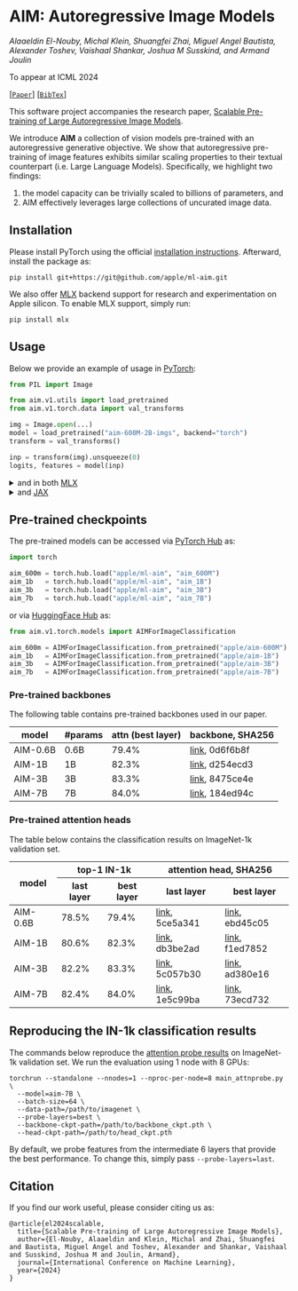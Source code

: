 # AIM: Autoregressive Image Models

*Alaaeldin El-Nouby, Michal Klein, Shuangfei Zhai, Miguel Angel Bautista, Alexander Toshev, Vaishaal Shankar,
Joshua M Susskind, and Armand Joulin*

To appear at ICML 2024

[[`Paper`](https://arxiv.org/abs/2401.08541)]  [[`BibTex`](#citation)]

This software project accompanies the research paper, [Scalable Pre-training of Large Autoregressive Image Models](https://arxiv.org/abs/2401.08541).

We introduce **AIM** a collection of vision models pre-trained with an autoregressive generative objective.
We show that autoregressive pre-training of image features exhibits similar scaling properties to their
textual counterpart (i.e. Large Language Models). Specifically, we highlight two findings:
1. the model capacity can be trivially scaled to billions of parameters, and
2. AIM effectively leverages large collections of uncurated image data.

## Installation
Please install PyTorch using the official [installation instructions](https://pytorch.org/get-started/locally/).
Afterward, install the package as:
```commandline
pip install git+https://git@github.com/apple/ml-aim.git
```
We also offer [MLX](https://github.com/ml-explore/mlx) backend support for research and experimentation on Apple silicon.
To enable MLX support, simply run:
```commandline
pip install mlx
```

## Usage
Below we provide an example of usage in [PyTorch](https://pytorch.org/):
```python
from PIL import Image

from aim.v1.utils import load_pretrained
from aim.v1.torch.data import val_transforms

img = Image.open(...)
model = load_pretrained("aim-600M-2B-imgs", backend="torch")
transform = val_transforms()

inp = transform(img).unsqueeze(0)
logits, features = model(inp)
```

<details>
<summary>and in both <a href="https://ml-explore.github.io/mlx/">MLX</a></summary>

```python
from PIL import Image
import mlx.core as mx

from aim.v1.utils import load_pretrained
from aim.v1.torch.data import val_transforms

img = Image.open(...)
model = load_pretrained("aim-600M-2B-imgs", backend="mlx")
transform = val_transforms()

inp = transform(img).unsqueeze(0)
inp = mx.array(inp.numpy())
logits, features = model(inp)
```
</details>

<details>
<summary>and <a href="https://jax.readthedocs.io/">JAX</a></summary>

```python
from PIL import Image
import jax.numpy as jnp

from aim.v1.utils import load_pretrained
from aim.v1.torch.data import val_transforms

img = Image.open(...)
model, params = load_pretrained("aim-600M-2B-imgs", backend="jax")
transform = val_transforms()

inp = transform(img).unsqueeze(0)
inp = jnp.array(inp)
(logits, features), _ = model.apply(params, inp, mutable=['batch_stats'])
```
</details>

## Pre-trained checkpoints

The pre-trained models can be accessed via [PyTorch Hub](https://pytorch.org/hub/) as:
```python
import torch

aim_600m = torch.hub.load("apple/ml-aim", "aim_600M")
aim_1b   = torch.hub.load("apple/ml-aim", "aim_1B")
aim_3b   = torch.hub.load("apple/ml-aim", "aim_3B")
aim_7b   = torch.hub.load("apple/ml-aim", "aim_7B")
```
or via [HuggingFace Hub](https://huggingface.co/docs/hub/) as:
```python
from aim.v1.torch.models import AIMForImageClassification

aim_600m = AIMForImageClassification.from_pretrained("apple/aim-600M")
aim_1b   = AIMForImageClassification.from_pretrained("apple/aim-1B")
aim_3b   = AIMForImageClassification.from_pretrained("apple/aim-3B")
aim_7b   = AIMForImageClassification.from_pretrained("apple/aim-7B")
```

### Pre-trained backbones

The following table contains pre-trained backbones used in our paper.

<table style="margin: auto">
  <thead>
    <tr>
      <th>model</th>
      <th>#params</th>
      <th>attn (best layer)</th>
      <th>backbone, SHA256</th>
    </tr>
  </thead>
  <tbody>
    <tr>
      <td>AIM-0.6B</td>
      <td>0.6B</td>
      <td>79.4%</td>
      <td><a href="https://huggingface.co/apple/AIM/resolve/main/aim_600m_2bimgs_attnprobe_backbone.pth">link</a>, 0d6f6b8f</td>
    </tr>
    <tr>
      <td>AIM-1B</td>
      <td>1B</td>
      <td>82.3%</td>
      <td><a href="https://huggingface.co/apple/AIM/resolve/main/aim_1b_5bimgs_attnprobe_backbone.pth">link</a>, d254ecd3</td>
    </tr>
    <tr>
      <td>AIM-3B</td>
      <td>3B</td>
      <td>83.3%</td>
      <td><a href="https://huggingface.co/apple/AIM/resolve/main/aim_3b_5bimgs_attnprobe_backbone.pth">link</a>, 8475ce4e</td>
    </tr>
    <tr>
      <td>AIM-7B</td>
      <td>7B</td>
      <td>84.0%</td>
      <td><a href="https://huggingface.co/apple/AIM/resolve/main/aim_7b_5bimgs_attnprobe_backbone.pth">link</a>, 184ed94c</td>
    </tr>
  </tbody>
</table>

### Pre-trained attention heads

The table below contains the classification results on ImageNet-1k validation set.

<table style="margin: auto">
  <thead>
    <tr>
      <th rowspan="2">model</th>
      <th colspan="2">top-1 IN-1k</th>
      <th colspan="2">attention head, SHA256</th>
    </tr>
    <tr>
      <th>last layer</th>
      <th>best layer</th>
      <th>last layer</th>
      <th>best layer</th>
    </tr>
  </thead>

  <tbody>
    <tr>
      <td>AIM-0.6B</td>
      <td>78.5%</td>
      <td>79.4%</td>
      <td><a href="https://huggingface.co/apple/AIM/resolve/main/aim_600m_2bimgs_attnprobe_head_last_layers.pth">link</a>, 5ce5a341</td>
      <td><a href="https://huggingface.co/apple/AIM/resolve/main/aim_600m_2bimgs_attnprobe_head_best_layers.pth">link</a>, ebd45c05</td>
    </tr>
    <tr>
      <td>AIM-1B</td>
      <td>80.6%</td>
      <td>82.3%</td>
      <td><a href="https://huggingface.co/apple/AIM/resolve/main/aim_1b_5bimgs_attnprobe_head_last_layers.pth">link</a>, db3be2ad</td>
      <td><a href="https://huggingface.co/apple/AIM/resolve/main/aim_1b_5bimgs_attnprobe_head_best_layers.pth">link</a>, f1ed7852</td>
    </tr>
    <tr>
      <td>AIM-3B</td>
      <td>82.2%</td>
      <td>83.3%</td>
      <td><a href="https://huggingface.co/apple/AIM/resolve/main/aim_3b_5bimgs_attnprobe_head_last_layers.pth">link</a>, 5c057b30</td>
      <td><a href="https://huggingface.co/apple/AIM/resolve/main/aim_3b_5bimgs_attnprobe_head_best_layers.pth">link</a>, ad380e16</td>
    </tr>
    <tr>
      <td>AIM-7B</td>
      <td>82.4%</td>
      <td>84.0%</td>
      <td><a href="https://huggingface.co/apple/AIM/resolve/main/aim_7b_5bimgs_attnprobe_head_last_layers.pth">link</a>, 1e5c99ba</td>
      <td><a href="https://huggingface.co/apple/AIM/resolve/main/aim_7b_5bimgs_attnprobe_head_best_layers.pth">link</a>, 73ecd732</td>
    </tr>
  </tbody>
</table>

## Reproducing the IN-1k classification results
The commands below reproduce the [attention probe results](#pre-trained-attention-heads) on ImageNet-1k
validation set. We run the evaluation using 1 node with 8 GPUs:
```commandline
torchrun --standalone --nnodes=1 --nproc-per-node=8 main_attnprobe.py \
  --model=aim-7B \
  --batch-size=64 \
  --data-path=/path/to/imagenet \
  --probe-layers=best \
  --backbone-ckpt-path=/path/to/backbone_ckpt.pth \
  --head-ckpt-path=/path/to/head_ckpt.pth
```
By default, we probe features from the intermediate 6 layers that provide the best performance. To change this, simply pass `--probe-layers=last`.

## Citation
If you find our work useful, please consider citing us as:
```
@article{el2024scalable,
  title={Scalable Pre-training of Large Autoregressive Image Models},
  author={El-Nouby, Alaaeldin and Klein, Michal and Zhai, Shuangfei and Bautista, Miguel Angel and Toshev, Alexander and Shankar, Vaishaal and Susskind, Joshua M and Joulin, Armand},
  journal={International Conference on Machine Learning},
  year={2024}
}
```
